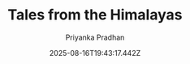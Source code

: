 ---
title: "Tales from the Himalayas"
date: "2025-08-16T19:43:17.442Z"
author: "Priyanka Pradhan"
read_year: "NO"
recommendation: '3'
url: /bookshelf/tales-from-the-himalayas
---